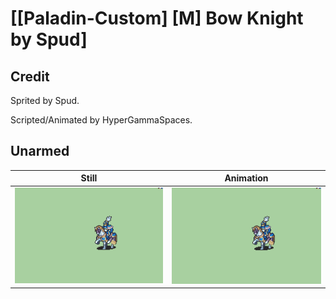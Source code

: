 # [\[Paladin-Custom\] \[M\] Bow Knight by Spud]

## Credit

Sprited by Spud.

Scripted/Animated by HyperGammaSpaces.
	
## Unarmed

| Still | Animation |
| :---: | :-------: |
| ![Unarmed still](./Unarmed_000.png) | ![Unarmed animation](./Unarmed.gif) |

